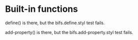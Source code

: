
Built-in functions
==================

define() is there, but the bifs.define.styl test fails.

add-property() is there, but the bifs.add-property.styl test fails.
